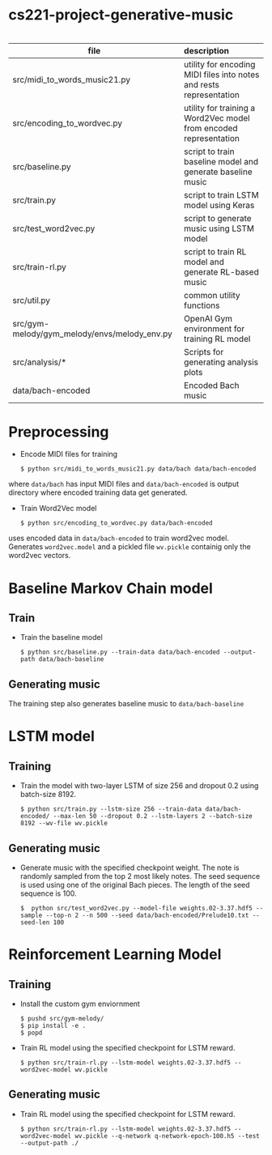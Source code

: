 # cs221-project-generative-music

# 
| file                         | description                                                         |   
| -----------------------------|:------------------------------------------------------------------- |
| src/midi_to_words_music21.py | utility for encoding MIDI files into notes and rests representation |
| src/encoding_to_wordvec.py   | utility for training a Word2Vec model from encoded representation   |
| src/baseline.py              | script to train baseline model and generate baseline music          |
| src/train.py                 | script to train LSTM model using Keras                              |
| src/test_word2vec.py         | script to generate music using LSTM model                           |
| src/train-rl.py              | script to train RL model and generate RL-based music                |
| src/util.py                  | common utility functions                                            |
| src/gym-melody/gym_melody/envs/melody_env.py | OpenAI Gym environment for training RL model        |
| src/analysis/*               | Scripts for generating analysis plots                               |
| data/bach-encoded            | Encoded Bach music                                                  |

# Preprocessing
* Encode MIDI files for training
    ```
    $ python src/midi_to_words_music21.py data/bach data/bach-encoded
    ```
where `data/bach` has input MIDI files and `data/bach-encoded` is output directory where encoded
training data get generated.

* Train Word2Vec model
    ```
    $ python src/encoding_to_wordvec.py data/bach-encoded
    ```
uses encoded data in `data/bach-encoded` to train word2vec model.
Generates `word2vec.model` and a pickled file `wv.pickle` containig only the
word2vec vectors.


# Baseline Markov Chain model
## Train
* Train the baseline model
    ```
    $ python src/baseline.py --train-data data/bach-encoded --output-path data/bach-baseline
    ```
## Generating music
The training step also generates baseline music to `data/bach-baseline`

# LSTM model
## Training
* Train the model with two-layer LSTM of size 256 and dropout 0.2 using batch-size 8192.
    ```
    $ python src/train.py --lstm-size 256 --train-data data/bach-encoded/ --max-len 50 --dropout 0.2 --lstm-layers 2 --batch-size 8192 --wv-file wv.pickle
    ```

## Generating music
* Generate music with the specified checkpoint weight. The note is randomly sampled from the top 2 most likely notes. The seed sequence is used using one of the original Bach pieces. The length of the seed sequence is 100.
    ```
    $  python src/test_word2vec.py --model-file weights.02-3.37.hdf5 --sample --top-n 2 --n 500 --seed data/bach-encoded/Prelude10.txt --seed-len 100
    ```

# Reinforcement Learning Model
## Training
* Install the custom gym enviornment
    ```
    $ pushd src/gym-melody/
    $ pip install -e .
    $ popd
    ```
* Train RL model using the specified checkpoint for LSTM reward.
    ```
    $ python src/train-rl.py --lstm-model weights.02-3.37.hdf5 --word2vec-model wv.pickle
    ```
## Generating music
* Train RL model using the specified checkpoint for LSTM reward.
    ```
    $ python src/train-rl.py --lstm-model weights.02-3.37.hdf5 --word2vec-model wv.pickle --q-network q-network-epoch-100.h5 --test --output-path ./
    ```
